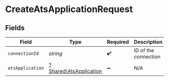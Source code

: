 # CreateAtsApplicationRequest


## Fields

| Field                                                           | Type                                                            | Required                                                        | Description                                                     |
| --------------------------------------------------------------- | --------------------------------------------------------------- | --------------------------------------------------------------- | --------------------------------------------------------------- |
| `connectionId`                                                  | *string*                                                        | :heavy_check_mark:                                              | ID of the connection                                            |
| `atsApplication`                                                | [?Shared\AtsApplication](../../Models/Shared/AtsApplication.md) | :heavy_minus_sign:                                              | N/A                                                             |